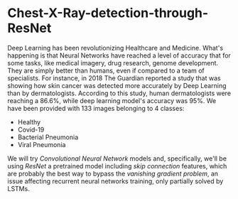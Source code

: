 # Chest-X-Ray-detection-through-ResNet

Deep Learning has been revolutionizing Healthcare and Medicine. What's happening is that Neural Networks have reached a level of accuracy that for some tasks, like medical imagery, drug research, genome development. They are simply better than humans, even if compared to a team of specialists. For instance, in 2018 The Guardian reported a study that was showing how skin cancer was detected more accurately by Deep Learning than by dermatologists. According to this study, human dermatologists were reaching a 86.6%, while deep learning model's accuracy was 95%.
We have been provided with 133 images belonging to 4 classes: 
<ul>
    <li>Healthy</li>
    <li>Covid-19</li>
    <li>Bacterial Pneumonia</li>
    <li>Viral Pneumonia</li>
</ul>
We will try <em>Convolutional Neural Network</em> models and, specifically, we'll be using <em>ResNet</em> a pretrained model including <em>skip connection</em> features, which are probably the best way to bypass the <em>vanishing gradient problem</em>, an issue affecting recurrent neural networks training, only partially solved by LSTMs.
